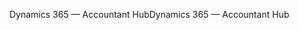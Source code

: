 <span data-ttu-id="68da5-101">Dynamics 365 — Accountant Hub</span><span class="sxs-lookup"><span data-stu-id="68da5-101">Dynamics 365 — Accountant Hub</span></span>
